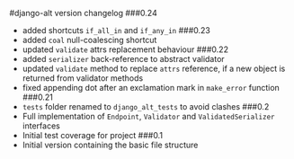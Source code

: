 #django-alt version changelog
###0.24
 - added shortcuts `if_all_in` and `if_any_in`
###0.23
 - added `coal` null-coalescing shortcut
 - updated `validate` attrs replacement behaviour
###0.22
 - added `serializer` back-reference to abstract validator
 - updated `validate` method to replace `attrs` reference, if a new object is returned from validator methods
 - fixed appending dot after an exclamation mark in `make_error` function
###0.21
- `tests` folder renamed to `django_alt_tests` to avoid clashes 
###0.2
- Full implementation of `Endpoint`, `Validator` and `ValidatedSerializer` interfaces
- Initial test coverage for project
###0.1
 - Initial version containing the basic file structure
